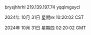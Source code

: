 brysjhhrhl 219.139.197.74 yqqlmgsycl

2024年 10月 31日 星期四 10:20:02 CST

2024年 10月 31日 星期四 02:20:02 GMT
